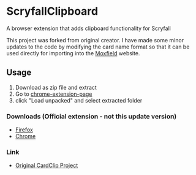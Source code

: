 # ScryfallClipboard

A browser extension that adds clipboard functionality for Scryfall

This project was forked from original creator.
I have made some minor updates to the code by modifying the card name format so that it can be used directly for importing into the [Moxfield](https://moxfield.com/) website.

## Usage

1. Download as zip file and extract
2. Go to [chrome-extension-page](chrome://extensions/)
3. click "Load unpacked" and select extracted folder

### Downloads (Official extension - not this update version)

- [Firefox](https://addons.mozilla.org/en-US/firefox/addon/scryfall-clipboard/)
- [Chrome](https://chrome.google.com/webstore/detail/card-clip/npglimimpnllddjddphoagcngmiipkkc?hl=en)

### Link

- [Original CardClip Project](https://github.com/JacobHearst/CardClip)
